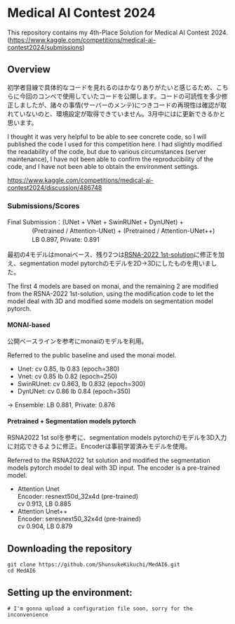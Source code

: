 # Medical AI Contest 2024
This repository contains my 4th-Place Solution for Medical AI Contest 2024. (https://www.kaggle.com/competitions/medical-ai-contest2024/submissions)

## Overview
初学者目線で具体的なコードを見れるのはかなりありがたいと感じるため、こちらに今回のコンペで使用していたコードを公開します。コードの可読性を多少修正しましたが、諸々の事情(サーバーのメンテ)につきコードの再現性は確認が取れていないのと、環境設定が取得できていません。3月中にはに更新できるかと思います。<br>

I thought it was very helpful to be able to see concrete code, so I will published the code I used for this competition here. I had slightly modified the readability of the code, but due to various circumstances (server maintenance), I have not been able to confirm the reproducibility of the code, and I have not been able to obtain the environment settings.

https://www.kaggle.com/competitions/medical-ai-contest2024/discussion/486748

### Submissions/Scores
Final Submission：(UNet + VNet + SwinRUNet + DynUNet) + <br>
　　　　(Pretrained / Attention-UNet) + (Pretrained / Attention-UNet++) <br>
　　　　LB 0.897, Private: 0.891

最初の4モデルはmonaiベース、残り2つは[RSNA-2022 1st-solution](https://www.kaggle.com/code/haqishen/rsna-2022-1st-place-solution-train-stage1)に修正を加え、segmentation model pytorchのモデルを2D→3Dにしたものを用いました。<br>

The first 4 models are based on monai, and the remaining 2 are modified from the RSNA-2022 1st-solution, using the modification code to let the model deal with 3D and modified some models on segmentation model pytorch.

#### MONAI-based
公開ベースラインを参考にmonaiのモデルを利用。

Referred to the public baseline and used the monai model.
- Unet: cv 0.85, lb 0.83 (epoch=380)
- Vnet: cv 0.85 lb 0.82 (epoch=250)
- SwinRUnet: cv 0.863, lb 0.832 (epoch=300)
- DynUNet: cv 0.86 lb 0.84 (epoch=350) <br>

→ Ensemble: LB 0.881, Private: 0.876
<br>
#### Pretrained + Segmentation models pytorch
RSNA2022 1st solを参考に、segmentation models pytorchのモデルを3D入力に対応できるように修正。Encoderは事前学習済みモデルを使用。

Referred to the RSNA2022 1st solution and modified the segmentation models pytorch model to deal with 3D input. The encoder is a pre-trained model.

- Attention Unet <br>
  Encoder: resnext50d_32x4d (pre-trained) <br>
  cv 0.913, LB 0.885
- Attention Unet++ <br>
  Encoder: 	seresnext50_32x4d (pre-trained)<br>
  cv 0.904, LB 0.879


## Downloading the repository
```
git clone https://github.com/ShunsukeKikuchi/MedAI6.git
cd MedAI6
```

## Setting up the environment:
```
# I'm gonna upload a configuration file soon, sorry for the inconvenience
```

